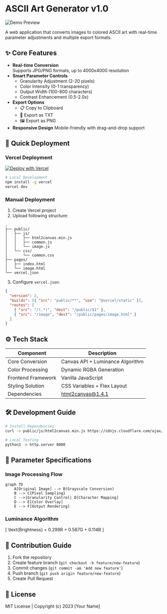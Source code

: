 # ASCII Art Generator v1.0

![Demo Preview](https://via.placeholder.com/800x400.png?text=ASCII+Art+Demo)

A web application that converts images to colored ASCII art with real-time parameter adjustments and multiple export formats.

## ✨ Core Features

- **Real-time Conversion**  
  Supports JPG/PNG formats, up to 4000x4000 resolution
- **Smart Parameter Controls**
  - Granularity Adjustment (2-20 pixels)
  - Color Intensity (0-1 transparency)
  - Output Width (100-800 characters)
  - Contrast Enhancement (0.5-2.0x)
- **Export Options**
  - 📋 Copy to Clipboard
  - 📄 Export as TXT
  - 🖼️ Export as PNG
- **Responsive Design**
  Mobile-friendly with drag-and-drop support

## 🚀 Quick Deployment

### Vercel Deployment
[![Deploy with Vercel](https://vercel.com/button)](https://vercel.com/new/clone?repository-url=YOUR_REPO_URL)

```bash
# Local Development
npm install -g vercel
vercel dev
```

### Manual Deployment
1. Create Vercel project
2. Upload following structure:
```
.
├── public/
│   ├── js/
│   │   ├── html2canvas.min.js
│   │   ├── common.js
│   │   └── image.js
│   └── css/
│       └── common.css
├── pages/
│   ├── index.html
│   └── image.html
└── vercel.json
```

3. Configure `vercel.json`:
```json
{
  "version": 2,
  "builds": [{ "src": "public/**", "use": "@vercel/static" }],
  "routes": [
    { "src": "/(.*)", "dest": "/public/$1" },
    { "src": "/image", "dest": "/public/pages/image.html" }
  ]
}
```

## ⚙️ Tech Stack

| Component | Description |
|-------|-------|
| Core Conversion | Canvas API + Luminance Algorithm |
| Color Processing | Dynamic RGBA Generation |
| Frontend Framework | Vanilla JavaScript |
| Styling Solution | CSS Variables + Flex Layout |
| Dependencies | html2canvas@1.4.1 |

## 🛠️ Development Guide

```bash
# Install Dependencies
curl -o public/js/html2canvas.min.js https://cdnjs.cloudflare.com/ajax/libs/html2canvas/1.4.1/html2canvas.min.js

# Local Testing
python3 -m http.server 8000
```

## 📜 Parameter Specifications

### Image Processing Flow
```mermaid
graph TD
    A[Original Image] --> B(Grayscale Conversion)
    B --> C{Pixel Sampling}
    C -->|Granularity Control| D[Character Mapping]
    D --> E[Color Overlay]
    E --> F[Output Rendering]
```

### Luminance Algorithm
\[
\text{Brightness} = 0.299R + 0.587G + 0.114B
\]

## 🤝 Contribution Guide

1. Fork the repository
2. Create feature branch (`git checkout -b feature/new-feature`)
3. Commit changes (`git commit -am 'Add new feature'`)
4. Push branch (`git push origin feature/new-feature`)
5. Create Pull Request

## 📄 License
MIT License | Copyright (c) 2023 [Your Name]
